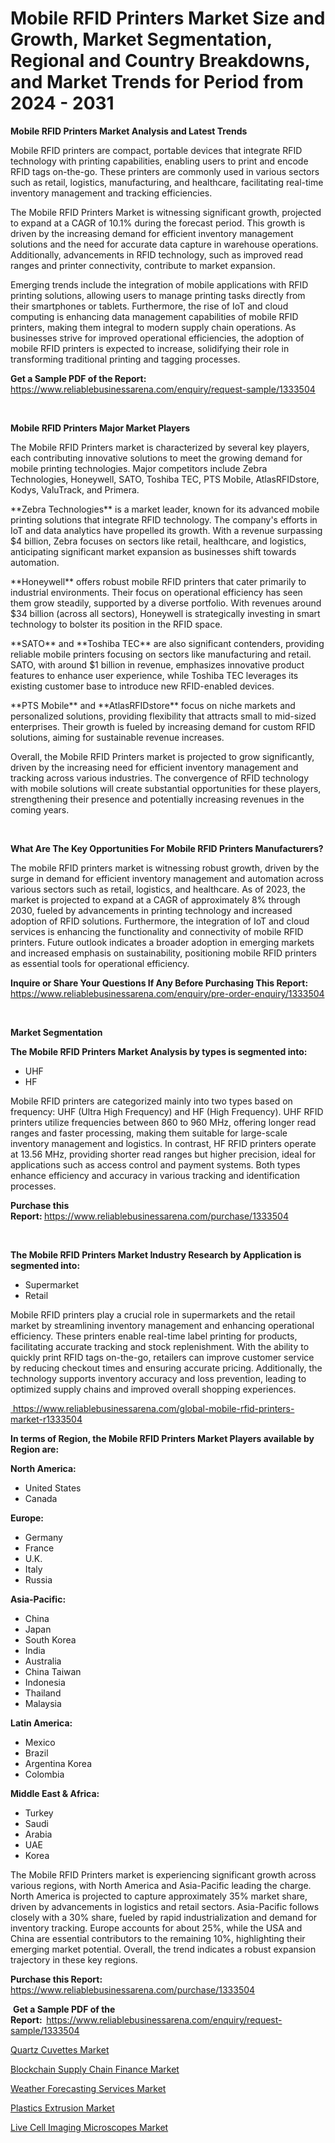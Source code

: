 <p><h1>Mobile RFID Printers Market Size and Growth, Market Segmentation, Regional and Country Breakdowns, and Market Trends for Period from 2024 -  2031</h1></p><p><strong>Mobile RFID Printers Market Analysis and Latest Trends</strong></p>
<p><p>Mobile RFID printers are compact, portable devices that integrate RFID technology with printing capabilities, enabling users to print and encode RFID tags on-the-go. These printers are commonly used in various sectors such as retail, logistics, manufacturing, and healthcare, facilitating real-time inventory management and tracking efficiencies.</p><p>The Mobile RFID Printers Market is witnessing significant growth, projected to expand at a CAGR of 10.1% during the forecast period. This growth is driven by the increasing demand for efficient inventory management solutions and the need for accurate data capture in warehouse operations. Additionally, advancements in RFID technology, such as improved read ranges and printer connectivity, contribute to market expansion.</p><p>Emerging trends include the integration of mobile applications with RFID printing solutions, allowing users to manage printing tasks directly from their smartphones or tablets. Furthermore, the rise of IoT and cloud computing is enhancing data management capabilities of mobile RFID printers, making them integral to modern supply chain operations. As businesses strive for improved operational efficiencies, the adoption of mobile RFID printers is expected to increase, solidifying their role in transforming traditional printing and tagging processes.</p></p>
<p><strong>Get a Sample PDF of the Report:&nbsp;</strong> <a href="https://www.reliablebusinessarena.com/enquiry/request-sample/1333504?utm_campaign=1349&utm_medium=2&utm_source=Github&utm_content=ia&utm_term=01102024&utm_id=mobile-rfid-printers">https://www.reliablebusinessarena.com/enquiry/request-sample/1333504</a></p>
<p>&nbsp;</p>
<p><strong>Mobile RFID Printers Major Market Players</strong></p>
<p><p>The Mobile RFID Printers market is characterized by several key players, each contributing innovative solutions to meet the growing demand for mobile printing technologies. Major competitors include Zebra Technologies, Honeywell, SATO, Toshiba TEC, PTS Mobile, AtlasRFIDstore, Kodys, ValuTrack, and Primera.</p><p>**Zebra Technologies** is a market leader, known for its advanced mobile printing solutions that integrate RFID technology. The company's efforts in IoT and data analytics have propelled its growth. With a revenue surpassing $4 billion, Zebra focuses on sectors like retail, healthcare, and logistics, anticipating significant market expansion as businesses shift towards automation.</p><p>**Honeywell** offers robust mobile RFID printers that cater primarily to industrial environments. Their focus on operational efficiency has seen them grow steadily, supported by a diverse portfolio. With revenues around $34 billion (across all sectors), Honeywell is strategically investing in smart technology to bolster its position in the RFID space.</p><p>**SATO** and **Toshiba TEC** are also significant contenders, providing reliable mobile printers focusing on sectors like manufacturing and retail. SATO, with around $1 billion in revenue, emphasizes innovative product features to enhance user experience, while Toshiba TEC leverages its existing customer base to introduce new RFID-enabled devices.</p><p>**PTS Mobile** and **AtlasRFIDstore** focus on niche markets and personalized solutions, providing flexibility that attracts small to mid-sized enterprises. Their growth is fueled by increasing demand for custom RFID solutions, aiming for sustainable revenue increases.</p><p>Overall, the Mobile RFID Printers market is projected to grow significantly, driven by the increasing need for efficient inventory management and tracking across various industries. The convergence of RFID technology with mobile solutions will create substantial opportunities for these players, strengthening their presence and potentially increasing revenues in the coming years.</p></p>
<p>&nbsp;</p>
<p><strong>What Are The Key Opportunities For Mobile RFID Printers Manufacturers?</strong></p>
<p><p>The mobile RFID printers market is witnessing robust growth, driven by the surge in demand for efficient inventory management and automation across various sectors such as retail, logistics, and healthcare. As of 2023, the market is projected to expand at a CAGR of approximately 8% through 2030, fueled by advancements in printing technology and increased adoption of RFID solutions. Furthermore, the integration of IoT and cloud services is enhancing the functionality and connectivity of mobile RFID printers. Future outlook indicates a broader adoption in emerging markets and increased emphasis on sustainability, positioning mobile RFID printers as essential tools for operational efficiency.</p></p>
<p><strong>Inquire or Share Your Questions If Any Before Purchasing This Report:</strong> <a href="https://www.reliablebusinessarena.com/enquiry/pre-order-enquiry/1333504?utm_campaign=1349&utm_medium=2&utm_source=Github&utm_content=ia&utm_term=01102024&utm_id=mobile-rfid-printers">https://www.reliablebusinessarena.com/enquiry/pre-order-enquiry/1333504</a></p>
<p>&nbsp;</p>
<p><strong>Market Segmentation</strong></p>
<p><strong>The Mobile RFID Printers Market Analysis by types is segmented into:</strong></p>
<p><ul><li>UHF</li><li>HF</li></ul></p>
<p><p>Mobile RFID printers are categorized mainly into two types based on frequency: UHF (Ultra High Frequency) and HF (High Frequency). UHF RFID printers utilize frequencies between 860 to 960 MHz, offering longer read ranges and faster processing, making them suitable for large-scale inventory management and logistics. In contrast, HF RFID printers operate at 13.56 MHz, providing shorter read ranges but higher precision, ideal for applications such as access control and payment systems. Both types enhance efficiency and accuracy in various tracking and identification processes.</p></p>
<p><strong>Purchase this Report:&nbsp;</strong><a href="https://www.reliablebusinessarena.com/purchase/1333504?utm_campaign=1349&utm_medium=2&utm_source=Github&utm_content=ia&utm_term=01102024&utm_id=mobile-rfid-printers">https://www.reliablebusinessarena.com/purchase/1333504</a></p>
<p>&nbsp;</p>
<p><strong>The Mobile RFID Printers Market Industry Research by Application is segmented into:</strong></p>
<p><ul><li>Supermarket</li><li>Retail</li></ul></p>
<p><p>Mobile RFID printers play a crucial role in supermarkets and the retail market by streamlining inventory management and enhancing operational efficiency. These printers enable real-time label printing for products, facilitating accurate tracking and stock replenishment. With the ability to quickly print RFID tags on-the-go, retailers can improve customer service by reducing checkout times and ensuring accurate pricing. Additionally, the technology supports inventory accuracy and loss prevention, leading to optimized supply chains and improved overall shopping experiences.</p></p>
<p><a href="https://www.reliablebusinessarena.com/global-mobile-rfid-printers-market-r1333504?utm_campaign=1349&utm_medium=2&utm_source=Github&utm_content=ia&utm_term=01102024&utm_id=mobile-rfid-printers">&nbsp;https://www.reliablebusinessarena.com/global-mobile-rfid-printers-market-r1333504</a></p>
<p><strong>In terms of Region, the Mobile RFID Printers Market Players available by Region are:</strong></p>
<p>
    <p> <strong> North America: </strong>
        <ul>
            <li>United States</li>
            <li>Canada</li>
        </ul>
        </p> 
    <p> <strong> Europe: </strong>
        <ul>
            <li>Germany</li>
            <li>France</li>
            <li>U.K.</li>
            <li>Italy</li>
            <li>Russia</li>
        </ul>
        </p> 
    <p> <strong> Asia-Pacific: </strong>
        <ul>
            <li>China</li>
            <li>Japan</li>
            <li>South Korea</li>
            <li>India</li>
            <li>Australia</li>
            <li>China Taiwan</li>
            <li>Indonesia</li>
            <li>Thailand</li>
            <li>Malaysia</li>
        </ul>
        </p> 
    <p> <strong> Latin America: </strong>
        <ul>
            <li>Mexico</li>
            <li>Brazil</li>
            <li>Argentina Korea</li>
            <li>Colombia</li>
        </ul>
        </p> 
    <p> <strong> Middle East & Africa: </strong>
        <ul>
            <li>Turkey</li>
            <li>Saudi</li>
            <li>Arabia</li>
            <li>UAE</li>
            <li>Korea</li>
        </ul>
    </p>
    </p>
<p><p>The Mobile RFID Printers market is experiencing significant growth across various regions, with North America and Asia-Pacific leading the charge. North America is projected to capture approximately 35% market share, driven by advancements in logistics and retail sectors. Asia-Pacific follows closely with a 30% share, fueled by rapid industrialization and demand for inventory tracking. Europe accounts for about 25%, while the USA and China are essential contributors to the remaining 10%, highlighting their emerging market potential. Overall, the trend indicates a robust expansion trajectory in these key regions.</p></p>
<p><strong>Purchase this Report: </strong><a href="https://www.reliablebusinessarena.com/purchase/1333504?utm_campaign=1349&utm_medium=2&utm_source=Github&utm_content=ia&utm_term=01102024&utm_id=mobile-rfid-printers">https://www.reliablebusinessarena.com/purchase/1333504</a></p>
<p>&nbsp;<strong>Get a Sample PDF of the Report:&nbsp;&nbsp;</strong><a href="https://www.reliablebusinessarena.com/enquiry/request-sample/1333504?utm_campaign=1349&utm_medium=2&utm_source=Github&utm_content=ia&utm_term=01102024&utm_id=mobile-rfid-printers">https://www.reliablebusinessarena.com/enquiry/request-sample/1333504</a></p>
<p><strong></strong></p>
<p><p><a href="https://issuu.com/reportprime-2/docs/quartz-cuvettes-market-size-2030.pp_16bca507c489c4?utm_campaign=1349&utm_medium=2&utm_source=Github&utm_content=ia&utm_term=01102024&utm_id=mobile-rfid-printers">Quartz Cuvettes Market</a></p><p><a href="https://www.linkedin.com/pulse/blockchain-supply-chain-finance-market-global-regional-analysis-xxwee?utm_campaign=1349&utm_medium=2&utm_source=Github&utm_content=ia&utm_term=01102024&utm_id=mobile-rfid-printers">Blockchain Supply Chain Finance Market</a></p><p><a href="https://www.linkedin.com/pulse/global-weather-forecasting-services-market-size-trends-analysis-ap2be?utm_campaign=1349&utm_medium=2&utm_source=Github&utm_content=ia&utm_term=01102024&utm_id=mobile-rfid-printers">Weather Forecasting Services Market</a></p><p><a href="https://www.linkedin.com/pulse/plastics-extrusion-market-research-report-exploring-size-zod1c?utm_campaign=1349&utm_medium=2&utm_source=Github&utm_content=ia&utm_term=01102024&utm_id=mobile-rfid-printers">Plastics Extrusion Market</a></p><p><a href="https://issuu.com/reportprime-2/docs/live-cell-imaging-microscopes-marke_dea3abae7c00ca?utm_campaign=1349&utm_medium=2&utm_source=Github&utm_content=ia&utm_term=01102024&utm_id=mobile-rfid-printers">Live Cell Imaging Microscopes Market</a></p></p>